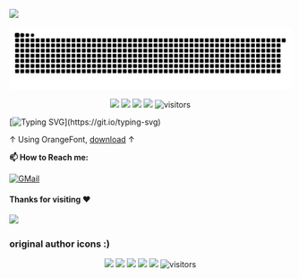 ![](assets/Bottom_up.svg)

![](assets/snake.svg)

<!--   my-icons -->
<p align="center">
    <a href="https://github.com/orangeZSCB/orangeZSCB"><img src="https://img.shields.io/badge/status-updating-brightgreen.svg"></a>
    <a href="https://github.com/orangeZSCB/orangeZSCB/graphs/contributors"><img src="https://img.shields.io/github/contributors/orangeZSCB/orangeZSCB?color=blue"></a>
    <a href="https://github.com/orangeZSCB/orangeZSCB/stargazers"><img src="https://img.shields.io/github/stars/orangeZSCB/orangeZSCB.svg?logo=github"></a>
    <a href="https://github.com/orangeZSCB/orangeZSCB/network/members"><img src="https://img.shields.io/github/forks/orangeZSCB/orangeZSCB.svg?color=blue&logo=github"></a>
    <img src="https://visitor-badge.laobi.icu/badge?page_id=orangeZSCB.orangeZSCB" alt="visitors"/>   
</p>




<!--   my-ticker -->    
[![Typing SVG](https://readme-typing-svg.demolab.com?font=OrangeFont&pause=1000&random=false&width=435&lines=Hi+there!+I'm+Orange.;Welcome+to+my+Github+profile!;I+am+an+OIer+and+devloper.)](https://git.io/typing-svg)

↑ Using OrangeFont, [download](//orangestd.cn/orangefont) ↑


**📫 How to Reach me:**
<p align="left">
<a href="mailto:orange_zsc@outlook.com" target="blank"><img align="center" src="https://raw.githubusercontent.com/BEPb/BEPb/master/assets/gmail.svg" alt="GMail" height="30" width="30" /></a>
</p>

#### Thanks for visiting :heart:


![](assets/Bottom_down.svg)



<h3>original author icons :) </h3>
<p align="center">
    <a href="https://github.com/BEPb/BEPb"><img src="https://img.shields.io/badge/status-updating-brightgreen.svg"></a>
    <a href="https://github.com/python/cpython"><img src="https://img.shields.io/badge/Python-3.10-FF1493.svg"></a>
    <a href="https://github.com/BEPb/BEPb/graphs/contributors"><img src="https://img.shields.io/github/contributors/BEPb/BEPb?color=blue"></a>
    <a href="https://github.com/BEPb/BEPb/stargazers"><img src="https://img.shields.io/github/stars/BEPb/BEPb.svg?logo=github"></a>
    <a href="https://github.com/BEPb/BEPb/network/members"><img src="https://img.shields.io/github/forks/BEPb/BEPb.svg?color=blue&logo=github"></a>
    <img src="https://visitor-badge.laobi.icu/badge?page_id=BEPb.BEPb" alt="visitors"/>   
</p>
